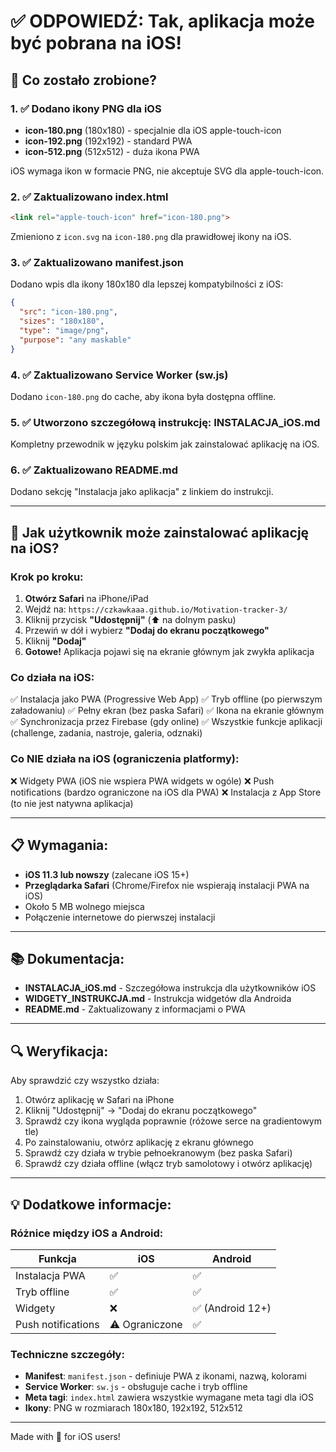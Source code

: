 # ✅ ODPOWIEDŹ: Tak, aplikacja może być pobrana na iOS!

## 📱 Co zostało zrobione?

### 1. ✅ Dodano ikony PNG dla iOS
- **icon-180.png** (180x180) - specjalnie dla iOS apple-touch-icon
- **icon-192.png** (192x192) - standard PWA
- **icon-512.png** (512x512) - duża ikona PWA

iOS wymaga ikon w formacie PNG, nie akceptuje SVG dla apple-touch-icon.

### 2. ✅ Zaktualizowano index.html
```html
<link rel="apple-touch-icon" href="icon-180.png">
```
Zmieniono z `icon.svg` na `icon-180.png` dla prawidłowej ikony na iOS.

### 3. ✅ Zaktualizowano manifest.json
Dodano wpis dla ikony 180x180 dla lepszej kompatybilności z iOS:
```json
{
  "src": "icon-180.png",
  "sizes": "180x180",
  "type": "image/png",
  "purpose": "any maskable"
}
```

### 4. ✅ Zaktualizowano Service Worker (sw.js)
Dodano `icon-180.png` do cache, aby ikona była dostępna offline.

### 5. ✅ Utworzono szczegółową instrukcję: INSTALACJA_iOS.md
Kompletny przewodnik w języku polskim jak zainstalować aplikację na iOS.

### 6. ✅ Zaktualizowano README.md
Dodano sekcję "Instalacja jako aplikacja" z linkiem do instrukcji.

---

## 🎯 Jak użytkownik może zainstalować aplikację na iOS?

### Krok po kroku:

1. **Otwórz Safari** na iPhone/iPad
2. Wejdź na: `https://czkawkaaa.github.io/Motivation-tracker-3/`
3. Kliknij przycisk **"Udostępnij"** (⬆️ na dolnym pasku)
4. Przewiń w dół i wybierz **"Dodaj do ekranu początkowego"**
5. Kliknij **"Dodaj"**
6. **Gotowe!** Aplikacja pojawi się na ekranie głównym jak zwykła aplikacja

### Co działa na iOS:
✅ Instalacja jako PWA (Progressive Web App)
✅ Tryb offline (po pierwszym załadowaniu)
✅ Pełny ekran (bez paska Safari)
✅ Ikona na ekranie głównym
✅ Synchronizacja przez Firebase (gdy online)
✅ Wszystkie funkcje aplikacji (challenge, zadania, nastroje, galeria, odznaki)

### Co NIE działa na iOS (ograniczenia platformy):
❌ Widgety PWA (iOS nie wspiera PWA widgets w ogóle)
❌ Push notifications (bardzo ograniczone na iOS dla PWA)
❌ Instalacja z App Store (to nie jest natywna aplikacja)

---

## 📋 Wymagania:
- **iOS 11.3 lub nowszy** (zalecane iOS 15+)
- **Przeglądarka Safari** (Chrome/Firefox nie wspierają instalacji PWA na iOS)
- Około 5 MB wolnego miejsca
- Połączenie internetowe do pierwszej instalacji

---

## 📚 Dokumentacja:
- **INSTALACJA_iOS.md** - Szczegółowa instrukcja dla użytkowników iOS
- **WIDGETY_INSTRUKCJA.md** - Instrukcja widgetów dla Androida
- **README.md** - Zaktualizowany z informacjami o PWA

---

## 🔍 Weryfikacja:

Aby sprawdzić czy wszystko działa:
1. Otwórz aplikację w Safari na iPhone
2. Kliknij "Udostępnij" → "Dodaj do ekranu początkowego"
3. Sprawdź czy ikona wygląda poprawnie (różowe serce na gradientowym tle)
4. Po zainstalowaniu, otwórz aplikację z ekranu głównego
5. Sprawdź czy działa w trybie pełnoekranowym (bez paska Safari)
6. Sprawdź czy działa offline (włącz tryb samolotowy i otwórz aplikację)

---

## 💡 Dodatkowe informacje:

### Różnice między iOS a Android:
| Funkcja | iOS | Android |
|---------|-----|---------|
| Instalacja PWA | ✅ | ✅ |
| Tryb offline | ✅ | ✅ |
| Widgety | ❌ | ✅ (Android 12+) |
| Push notifications | ⚠️ Ograniczone | ✅ |

### Techniczne szczegóły:
- **Manifest**: `manifest.json` - definiuje PWA z ikonami, nazwą, kolorami
- **Service Worker**: `sw.js` - obsługuje cache i tryb offline
- **Meta tagi**: `index.html` zawiera wszystkie wymagane meta tagi dla iOS
- **Ikony**: PNG w rozmiarach 180x180, 192x192, 512x512

---

Made with 💖 for iOS users!
